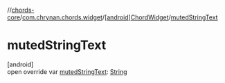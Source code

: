 //[chords-core](../../../index.md)/[com.chrynan.chords.widget](../index.md)/[[android]ChordWidget](index.md)/[mutedStringText](muted-string-text.md)

# mutedStringText

[android]\
open override var [mutedStringText](muted-string-text.md): [String](https://kotlinlang.org/api/latest/jvm/stdlib/kotlin/-string/index.html)
